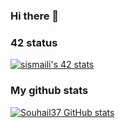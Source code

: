 ### Hi there 👋

### 42 status

[![sismaili's 42 stats](https://badge.mediaplus.ma/binary/sismaili)](https://github.com/Souhail37/badge42)<br>

### My github stats
[![Souhail37 GitHub stats](https://github-readme-stats.vercel.app/api?username=Souhail37&show_icons=true&theme=radical)](https://github.com/Souhail37)
